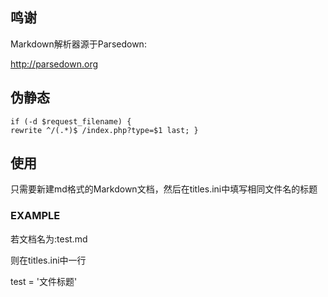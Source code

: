## 鸣谢
 Markdown解析器源于Parsedown:

 http://parsedown.org

## 伪静态

```
if (-d $request_filename) {
rewrite ^/(.*)$ /index.php?type=$1 last; }
```

## 使用

只需要新建md格式的Markdown文档，然后在titles.ini中填写相同文件名的标题

### EXAMPLE

若文档名为:test.md

则在titles.ini中一行

test = '文件标题'